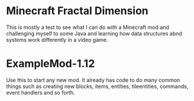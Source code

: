 # Minecraft Fractal Dimension
This is mostly a test to see what I can do with a Minecraft mod and challenging myself to some Java and learning how data structures abnd systems work differently in a video game.

# ExampleMod-1.12
Use this to start any new mod. It already has code to do many common things such as creating new blocks, items, entities, tileentities, commands, event handlers and so forth.
